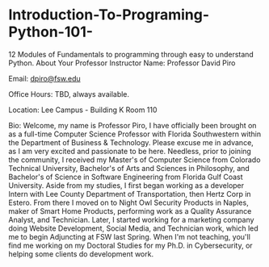 # Introduction-To-Programing-Python-101-
12 Modules of Fundamentals to programming through easy to understand Python.
About Your Professor
Instructor Name:  Professor David Piro 

Email:  dpiro@fsw.edu

Office Hours: TBD, always available. 

Location: Lee Campus - Building K Room 110

Bio: Welcome, my name is Professor Piro, I have officially been brought on as a full-time Computer Science Professor with Florida Southwestern within the Department of Business & Technology. Please excuse me in advance, as I am very excited and passionate to be here. Needless, prior to joining the community, I received my Master's of Computer Science from Colorado Technical University, Bachelor's of Arts and Sciences in Philosophy, and Bachelor's of Science in Software Engineering from Florida Gulf Coast University. Aside from my studies, I first began working as a developer Intern with Lee County Department of Transportation, then Hertz Corp in Estero. From there I moved on to Night Owl Security Products in Naples, maker of Smart Home Products, performing work as a Quality Assurance Analyst, and Technician. Later, I started working for a marketing company doing Website Development, Social Media, and Technician work, which led me to begin Adjuncting at FSW last Spring. When I'm not teaching, you'll find me working on my Doctoral Studies for my Ph.D. in Cybersecurity, or helping some clients do development work. 
